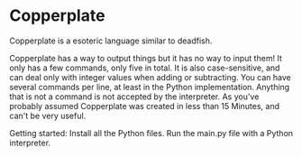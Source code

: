 # Copperplate
Copperplate is a esoteric language similar to deadfish.


Copperplate has a way to output things but it has no way to input them! It only has a few commands, only five in total. It is also case-sensitive, and can deal only with integer values when adding or subtracting.
You can have several commands per line, at least in the Python implementation.
Anything that is not a command is not accepted by the interpreter. As you've probably assumed Copperplate was created in less than 15 Minutes, and can't be very useful.


Getting started:
  Install all the Python files.
  Run the main.py file with a Python interpreter.
